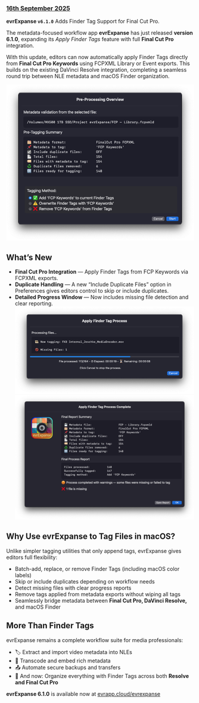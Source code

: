 ### [16th September 2025](/news/20250916)

**evrExpanse `v6.1.0`** Adds Finder Tag Support for Final Cut Pro.

The metadata-focused workflow app **evrExpanse** has just released **version 6.1.0**, expanding its *Apply Finder Tags* feature with full **Final Cut Pro** integration.

With this update, editors can now automatically apply Finder Tags directly from **Final Cut Pro Keywords** using FCPXML Library or Event exports. This builds on the existing DaVinci Resolve integration, completing a seamless round trip between NLE metadata and macOS Finder organization.

![](/static/evrE610_Preprocess_Tag_FCP.png)

## What’s New  
- **Final Cut Pro Integration** — Apply Finder Tags from FCP Keywords via FCPXML exports.  
- **Duplicate Handling** — A new “Include Duplicate Files” option in Preferences gives editors control to skip or include duplicates.  
- **Detailed Progress Window** — Now includes missing file detection and clear reporting.
![](/static/evrE610_progressTag.png)
![](/static/evrE610_Final_Report_Tag_FCP.png)
## Why Use evrExpanse to Tag Files in macOS?  
Unlike simpler tagging utilities that only append tags, evrExpanse gives editors full flexibility:  
- Batch-add, replace, or remove Finder Tags (including macOS color labels)  
- Skip or include duplicates depending on workflow needs  
- Detect missing files with clear progress reports  
- Remove tags applied from metadata exports without wiping all tags  
- Seamlessly bridge metadata between **Final Cut Pro, DaVinci Resolve,** and macOS Finder  

## More Than Finder Tags  
evrExpanse remains a complete workflow suite for media professionals:  
- 🏷️ Extract and import video metadata into NLEs  
- 🔄 Transcode and embed rich metadata  
- 📤 Automate secure backups and transfers  
- 📌 And now: Organize everything with Finder Tags across both **Resolve and Final Cut Pro**  

**evrExpanse 6.1.0** is available now at [evrapp.cloud/evrexpanse](https://www.evrapp.cloud/evrexpanse)

